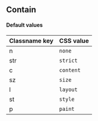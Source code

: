 ## Contain

<!-- <values.contain> -->
#### Default values
|Classname key|CSS value    |
|-------------|-------------|
|n            |```none```   |
|str          |```strict``` |
|c            |```content```|
|sz           |```size```   |
|l            |```layout``` |
|st           |```style```  |
|p            |```paint```  |

<!-- </values.contain> -->

<!-- <variants.contain> -->

<!-- </variants.contain> -->